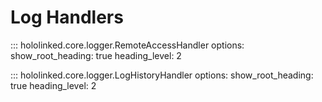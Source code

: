 # Log Handlers

::: hololinked.core.logger.RemoteAccessHandler
    options:
        show_root_heading: true
        heading_level: 2
    
    
::: hololinked.core.logger.LogHistoryHandler
    options:
        show_root_heading: true
        heading_level: 2